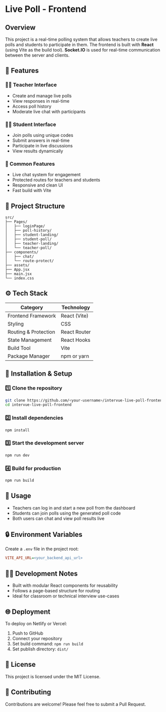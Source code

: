 # Live Poll - Frontend

## Overview
This project is a real-time polling system that allows teachers to create live polls and students to participate in them. The frontend is built with **React** (using Vite as the build tool). **Socket.IO** is used for real-time communication between the server and clients.

## 🚀 Features

### 👨‍🏫 Teacher Interface
- Create and manage live polls
- View responses in real-time
- Access poll history
- Moderate live chat with participants

### 👩‍🎓 Student Interface
- Join polls using unique codes
- Submit answers in real-time
- Participate in live discussions
- View results dynamically

### 💬 Common Features
- Live chat system for engagement
- Protected routes for teachers and students
- Responsive and clean UI
- Fast build with Vite

## 🧱 Project Structure

```
src/
├── Pages/
│   ├── loginPage/
│   ├── poll-history/
│   ├── student-landing/
│   ├── student-poll/
│   ├── teacher-landing/
│   └── teacher-poll/
├── components/
│   ├── chat/
│   └── route-protect/
├── assets/
├── App.jsx
├── main.jsx
└── index.css
```

## ⚙️ Tech Stack

| Category | Technology |
|----------|------------|
| Frontend Framework | React (Vite) |
| Styling | CSS |
| Routing & Protection | React Router |
| State Management | React Hooks |
| Build Tool | Vite |
| Package Manager | npm or yarn |

## 🧩 Installation & Setup

### 1️⃣ Clone the repository
```bash
git clone https://github.com/<your-username>/intervue-live-poll-frontend.git
cd intervue-live-poll-frontend
```

### 2️⃣ Install dependencies
```bash
npm install
```

### 3️⃣ Start the development server
```bash
npm run dev
```

### 4️⃣ Build for production
```bash
npm run build
```

## 🧠 Usage

- Teachers can log in and start a new poll from the dashboard
- Students can join polls using the generated poll code
- Both users can chat and view poll results live

## 🔒 Environment Variables

Create a `.env` file in the project root:
```ini
VITE_API_URL=<your_backend_api_url>
```

## 🧑‍💻 Development Notes

- Built with modular React components for reusability
- Follows a page-based structure for routing
- Ideal for classroom or technical interview use-cases

## 🌐 Deployment

To deploy on Netlify or Vercel:
1. Push to GitHub
2. Connect your repository
3. Set build command: `npm run build`
4. Set publish directory: `dist/`

## 📄 License

This project is licensed under the MIT License.

## 🤝 Contributing

Contributions are welcome! Please feel free to submit a Pull Request.